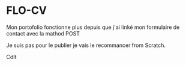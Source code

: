 # FLO-CV

Mon portofolio fonctionne plus depuis que j'ai linké mon formulaire de contact avec la mathod POST

Je suis pas pour le publier je vais le recommancer from Scratch.

Cdlt
